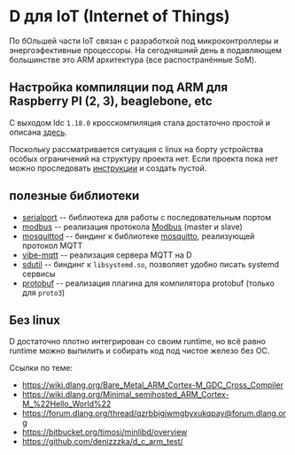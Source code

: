 # D для IoT (Internet of Things)

По бОльшей части IoT связан с разработкой под микроконтроллеры и энергоэфективные процессоры.
На сегодняшний день в подавляющем большинстве это ARM архитектура (все распостранённые SoM).

## Настройка компиляции под ARM для Raspberry PI (2, 3), beaglebone, etc

С выходом ldc `1.18.0` кросскомпиляция стала достаточно простой и описана [здесь](../crosscompile/).

Поскольку рассматривается ситуация с linux на борту устройства особых ограничений на структуру проекта нет.
Если проекта пока нет можно проследовать [инструкции](/manuals/begin.md#Первые-шаги) и создать пустой.

## полезные библиотеки

* [serialport](https://github.com/deviator/serialport) -- библиотека для работы с последовательным портом
* [modbus](https://github.com/deviator/modbus) -- реализация протокола [Modbus](https://ru.wikipedia.org/wiki/Modbus) (master и slave)
* [mosquittod](https://github.com/deviator/mosquittod) -- биндинг к библиотеке [mosquitto](https://mosquitto.org/), реализующей протокол MQTT
* [vibe-mqtt](https://github.com/tchaloupka/vibe-mqtt) -- реализация сервера MQTT на D
* [sdutil](https://github.com/deviator/sdutil) -- биндинг к `libsystemd.so`, позволяет удобно писать systemd сервисы
* [protobuf](https://github.com/dcarp/protobuf-d) -- реализация плагина для компилятора protobuf (только для `proto3`)

## Без linux

D достаточно плотно интегрирован со своим runtime, но всё равно runtime
можно выпилить и собирать код под чистое железо без ОС.

Ссылки по теме:

* https://wiki.dlang.org/Bare_Metal_ARM_Cortex-M_GDC_Cross_Compiler
* https://wiki.dlang.org/Minimal_semihosted_ARM_Cortex-M_%22Hello_World%22
* https://forum.dlang.org/thread/qzrbbjgjwmgbyxukqpay@forum.dlang.org
* https://bitbucket.org/timosi/minlibd/overview
* https://github.com/denizzzka/d_c_arm_test/